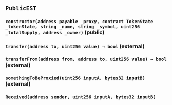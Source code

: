 ## `PublicEST`

### `constructor(address payable _proxy, contract TokenState _tokenState, string _name, string _symbol, uint256 _totalSupply, address _owner)` (public)

### `transfer(address to, uint256 value) → bool` (external)

### `transferFrom(address from, address to, uint256 value) → bool` (external)

### `somethingToBeProxied(uint256 inputA, bytes32 inputB)` (external)

### `Received(address sender, uint256 inputA, bytes32 inputB)`
